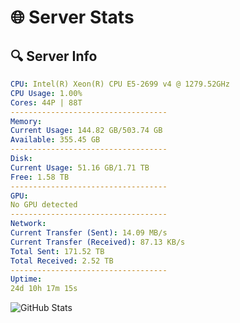 # 🌐 Server Stats
## 🔍 Server Info
```yaml
CPU: Intel(R) Xeon(R) CPU E5-2699 v4 @ 1279.52GHz
CPU Usage: 1.00%
Cores: 44P | 88T
-----------------------------------
Memory:
Current Usage: 144.82 GB/503.74 GB
Available: 355.45 GB
-----------------------------------
Disk:
Current Usage: 51.16 GB/1.71 TB
Free: 1.58 TB
-----------------------------------
GPU:
No GPU detected
-----------------------------------
Network:
Current Transfer (Sent): 14.09 MB/s
Current Transfer (Received): 87.13 KB/s
Total Sent: 171.52 TB
Total Received: 2.52 TB
-----------------------------------
Uptime:
24d 10h 17m 15s
```
![GitHub Stats](https://img.shields.io/badge/Updated-2025-03-04_09:00:33-blue)